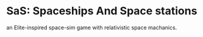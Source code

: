 # SaS: Spaceships And Space stations

an Elite-inspired space-sim game with relativistic space machanics.
